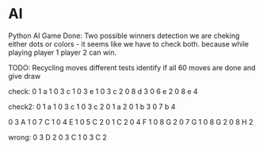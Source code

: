 # AI
Python AI Game
Done:
Two possible winners detection
we are cheking either dots or colors - it seems like we have to check both. 
because while playing player 1 player 2 can win.

TODO:
Recycling moves
different tests
identify if all 60 moves are done and give draw


check:
0 1 a 1
0 3 c 1
0 3 e 1
0 3 c 2
0 8 d 3
0 6 e 2
0 8 e 4

check2:
0 1 a 1
0 3 c 1
0 3 c 2
0 1 a 2
0 1 b 3
0 7 b 4


0 3 A 1
0 7 C 1
0 4 E 1
0 5 C 2
0 1 C 2
0 4 F 1
0 8 G 2
0 7 G 1
0 8 G 2
0 8 H 2

wrong:
0 3 D 2
0 3 C 1
0 3 C 2
